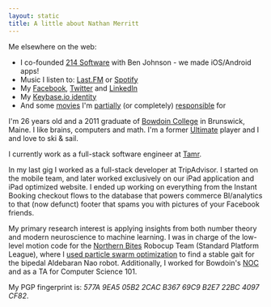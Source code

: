 ```yaml
---
layout: static
title: A little about Nathan Merritt
---
```


Me elsewhere on the web:

 *  I co-founded [214 Software](http://twofourteen.com) with Ben Johnson - we made iOS/Android apps!
 *  Music I listen to: [Last.FM](http://www.last.fm/user/satH4n/) or [Spotify](http://open.spotify.com/user/1239066134)
 *  My [Facebook](http://facebook.com/gnmerritt), [Twitter](http://twitter.com/gnmerritt) and [LinkedIn](http://www.linkedin.com/profile?viewProfile=&key=25508982&trk=tab_pro)
 *  My [Keybase.io identity](https://keybase.io/gnmerritt)
 *  And some [movies](http://youtube.com/profile?user=satH4n) I'm [partially](http://vimeo.com/4362627) (or completely) [responsible](http://vimeo.com/22967514) for

I'm 26 years old and a 2011 graduate of [Bowdoin
College](http://bowdoin.edu) in Brunswick, Maine. I like brains,
computers and math. I'm a former [Ultimate](http://stonedclown.com)
player and I and love to ski & sail.

I currently work as a full-stack software engineer at [Tamr](http://tamr.com).

In my last gig I worked as a full-stack developer at TripAdvisor. I
started on the mobile team, and later worked exclusively on our iPad
application and iPad optimized website. I ended up working on
everything from the Instant Booking checkout flows to the database
that powers commerce BI/analytics to that (now defunct) footer that spams
you with pictures of your Facebook friends.

My primary research interest is applying insights from both number
theory and modern neuroscience to machine learning. I was in charge of
the low-level motion code for the [Northern
Bites](http://robocup.bowdoin.edu/blog/) Robocup Team (Standard
Platform League), where I [used particle swarm
optimization](http://www.bowdoin.edu/student-fellowships/pdf/summer-2010/n-merritt.pdf)
to find a stable gait for the bipedal Aldebaran Nao
robot. Additionally, I worked for Bowdoin's
[NOC](http://www.bowdoin.edu/it/) and as a TA for Computer Science
101.

My PGP fingerprint is: <i>577A 9EA5 05B2 2CAC B367 69C9 B2E7 22BC 4097 CF82</i>.
